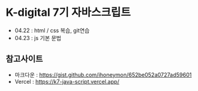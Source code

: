 # K-digital 7기 자바스크립트
+ 04.22 : html / css 복습, git연습
+ 04.23 : js 기본 문법

## 참고사이트
+ 마크다운 : https://gist.github.com/ihoneymon/652be052a0727ad59601
+ Vercel : https://k7-java-script.vercel.app/
